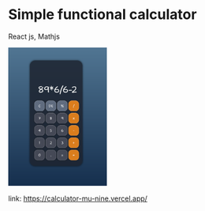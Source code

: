 
<h1>Simple functional calculator </h1>
<p>React js, Mathjs</p>

<img src="./public/Captura desde 2023-02-19 21-53-54.png" width="200px" />

link: https://calculator-mu-nine.vercel.app/
